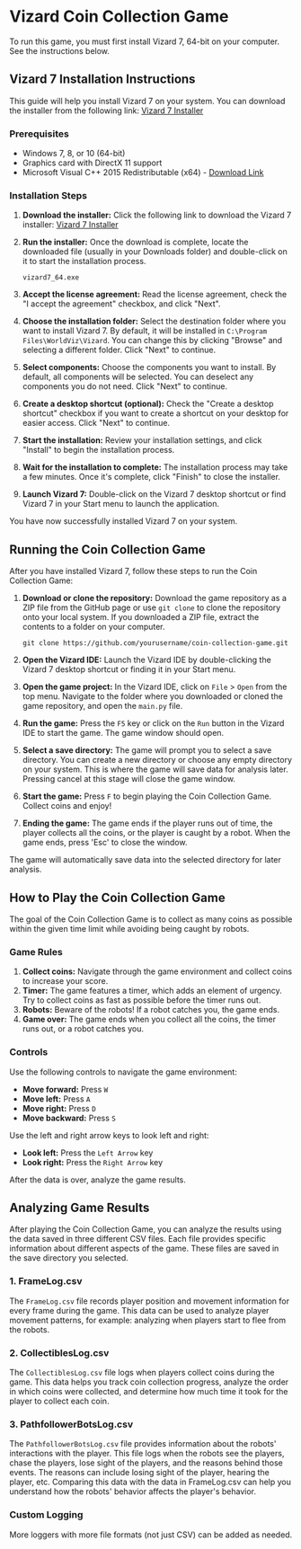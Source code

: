 # Vizard Coin Collection Game

To run this game, you must first install Vizard 7, 64-bit on your computer. See the instructions below.

## Vizard 7 Installation Instructions

This guide will help you install Vizard 7 on your system. You can download the installer from the following link: [Vizard 7 Installer](https://app.worldviz.com/download/vizard7_64)

### Prerequisites

- Windows 7, 8, or 10 (64-bit)
- Graphics card with DirectX 11 support
- Microsoft Visual C++ 2015 Redistributable (x64) - [Download Link](https://www.microsoft.com/en-us/download/details.aspx?id=48145)

### Installation Steps

1. **Download the installer:** Click the following link to download the Vizard 7 installer: [Vizard 7 Installer](https://app.worldviz.com/download/vizard7_64)

2. **Run the installer:** Once the download is complete, locate the downloaded file (usually in your Downloads folder) and double-click on it to start the installation process.

   ```
   vizard7_64.exe
   ```

3. **Accept the license agreement:** Read the license agreement, check the "I accept the agreement" checkbox, and click "Next".

4. **Choose the installation folder:** Select the destination folder where you want to install Vizard 7. By default, it will be installed in `C:\Program Files\WorldViz\Vizard`. You can change this by clicking "Browse" and selecting a different folder. Click "Next" to continue.

5. **Select components:** Choose the components you want to install. By default, all components will be selected. You can deselect any components you do not need. Click "Next" to continue.

6. **Create a desktop shortcut (optional):** Check the "Create a desktop shortcut" checkbox if you want to create a shortcut on your desktop for easier access. Click "Next" to continue.

7. **Start the installation:** Review your installation settings, and click "Install" to begin the installation process.

8. **Wait for the installation to complete:** The installation process may take a few minutes. Once it's complete, click "Finish" to close the installer.

9. **Launch Vizard 7:** Double-click on the Vizard 7 desktop shortcut or find Vizard 7 in your Start menu to launch the application.

You have now successfully installed Vizard 7 on your system.

## Running the Coin Collection Game

After you have installed Vizard 7, follow these steps to run the Coin Collection Game:

1. **Download or clone the repository:** Download the game repository as a ZIP file from the GitHub page or use `git clone` to clone the repository onto your local system. If you downloaded a ZIP file, extract the contents to a folder on your computer.

   ```
   git clone https://github.com/yourusername/coin-collection-game.git
   ```

2. **Open the Vizard IDE:** Launch the Vizard IDE by double-clicking the Vizard 7 desktop shortcut or finding it in your Start menu.

3. **Open the game project:** In the Vizard IDE, click on `File` > `Open` from the top menu. Navigate to the folder where you downloaded or cloned the game repository, and open the `main.py` file.

4. **Run the game:** Press the `F5` key or click on the `Run` button in the Vizard IDE to start the game. The game window should open.

5. **Select a save directory:** The game will prompt you to select a save directory. You can create a new directory or choose any empty directory on your system. This is where the game will save data for analysis later. Pressing cancel at this stage will close the game window.

6. **Start the game:** Press `F` to begin playing the Coin Collection Game. Collect coins and enjoy!

7. **Ending the game:** The game ends if the player runs out of time, the player collects all the coins, or the player is caught by a robot. When the game ends, press 'Esc' to close the window.

The game will automatically save data into the selected directory for later analysis.

## How to Play the Coin Collection Game

The goal of the Coin Collection Game is to collect as many coins as possible within the given time limit while avoiding being caught by robots.

### Game Rules

1. **Collect coins:** Navigate through the game environment and collect coins to increase your score.
2. **Timer:** The game features a timer, which adds an element of urgency. Try to collect coins as fast as possible before the timer runs out.
3. **Robots:** Beware of the robots! If a robot catches you, the game ends.
4. **Game over:** The game ends when you collect all the coins, the timer runs out, or a robot catches you.

### Controls

Use the following controls to navigate the game environment:

- **Move forward:** Press `W`
- **Move left:** Press `A`
- **Move right:** Press `D`
- **Move backward:** Press `S`

Use the left and right arrow keys to look left and right:

- **Look left:** Press the `Left Arrow` key
- **Look right:** Press the `Right Arrow` key

After the data is over, analyze the game results.

## Analyzing Game Results

After playing the Coin Collection Game, you can analyze the results using the data saved in three different CSV files. Each file provides specific information about different aspects of the game. These files are saved in the save directory you selected.

### 1. FrameLog.csv

The `FrameLog.csv` file records player position and movement information for every frame during the game. This data can be used to analyze player movement patterns, for example: analyzing when players start to flee from the robots.

### 2. CollectiblesLog.csv

The `CollectiblesLog.csv` file logs when players collect coins during the game. This data helps you track coin collection progress, analyze the order in which coins were collected, and determine how much time it took for the player to collect each coin.

### 3. PathfollowerBotsLog.csv

The `PathfollowerBotsLog.csv` file provides information about the robots' interactions with the player. This file logs when the robots see the players, chase the players, lose sight of the players, and the reasons behind those events. The reasons can include losing sight of the player, hearing the player, etc. Comparing this data with the data in FrameLog.csv can help you understand how the robots' behavior affects the player's behavior.

### Custom Logging

More loggers with more file formats (not just CSV) can be added as needed.